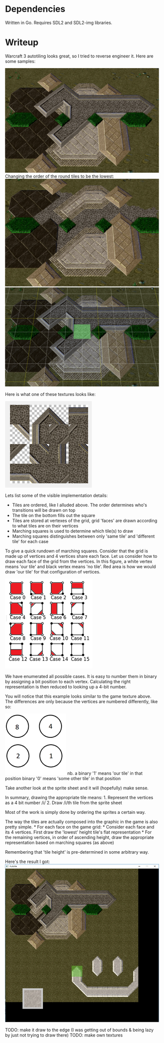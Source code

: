 # Dependencies
Written in Go. Requires SDL2 and SDL2-img libraries.

# Writeup
Warcraft 3 autotiling looks great, so I tried to reverse engineer it. Here are some samples:

![sample1](sample.png)
Changing the order of the round tiles to be the lowest:
![sample2](sampleOrder.png)
![sample3](sampleGrid.png)

Here is what one of these textures looks like:

![round tiles](roundtiles.png)

Lets list some of the visible implementation details:
* Tiles are ordered, like I alluded above. The order determines who's transitions will be drawn on top
* The tile on the bottom fills out the square
* Tiles are stored at vertexes of the grid, grid 'faces' are drawn according to what tiles are on their vertices
* Marching squares is used to determine which tile(s) to draw
* Marching squares distinguishes between only 'same tile' and 'different tile' for each case

To give a quick rundown of marching squares. Consider that the grid is made up of vertices and 4 vertices share each face. Let us consider how to draw each face of the grid from the vertices.
In this figure, a white vertex means 'our tile' and black vertex means 'no tile'. Red area is how we would draw 'our tile' for that configuration of vertices.

![marching squares](marchExample.png)

We have enumerated all possible cases. It is easy to number them in binary by assigning a bit position to each vertex. Calculating the right representation is then reduced to looking up a 4-bit number.

You will notice that this example looks similar to the game texture above. The differences are only because the vertices are numbered differently, like so:

![numbering](wc3Numbering.png)
nb. a binary '1' means 'our tile' in that position
binary '0' means 'some other tile' in that position

Take another look at the sprite sheet and it will (hopefully) make sense.

In summary, drawing the appropriate tile means:
    1. Represent the vertices as a 4 bit number /i/
    2. Draw /i/th tile from the sprite sheet

Most of the work is simply done by ordering the sprites a certain way.

The way the tiles are actually composed into the graphic in the game is also pretty simple.
    * For each face on the game grid:
        * Consider each face and its 4 vertices. First draw the 'lowest' height tile's flat representation
        * For the remaining vertices, in order of ascending height, draw the appropriate representation based on marching squares (as above)

Remembering that 'tile height' is pre-determined in some arbitrary way.

Here's the result I got:
![result](result.png)

TODO: make it draw to the edge (I was getting out of bounds & being lazy by just not trying to draw there)
TODO: make own textures